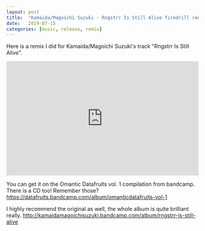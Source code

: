 ```yaml
---
layout: post
title:  "Kamaida/Magoichi Suzuki - Rngstrr Is Still Alive firedrill remix"
date:   2019-07-15
categories: [music, release, remix]
---
```


Here is a remix I did for Kamaida/Magoichi Suzuki's track "Rngstrr Is Still Alive".
<iframe width="100%" height="300" scrolling="no" frameborder="no" allow="autoplay" src="https://w.soundcloud.com/player/?url=https%3A//api.soundcloud.com/tracks/637448436&color=%23ff5500&auto_play=false&hide_related=false&show_comments=true&show_user=true&show_reposts=false&show_teaser=true&visual=true"></iframe>

You can get it on the Omantic Datafruits vol. 1 compilation from bandcamp. There
is a CD too! Remember those?
https://datafruits.bandcamp.com/album/omanticdatafruits-vol-1

I highly recommend the original as well, the whole album is quite brilliant
really.
http://kamaidamagoichisuzuki.bandcamp.com/album/rngstrr-is-still-alive
